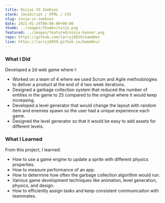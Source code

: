 ```yaml
---
title: Ninjas VS Zombies
stack: JavaScript / HTML / CSS
slug: ninja-vs-zombies
date: 2021-01-24T00:00:00+00:00
thumb: ../images/thumbs/ninja.png
featured: ../images/featured/ninja-banner.png
repo: https://github.com/larryj6029/GameDev
live: https://larryj6029.github.io/GameDev/
---
```


### What I Did

Developed a 2d web game where I:

- Worked on a team of 4 where we used Scrum and Agile methodologies to deliver a product at the end of 4 two week iterations.
- Designed a garbage collection system that reduced the number of entities in the game to 25 compared to the original where it would keep increasing.
- Developed a level generator that would change the layout with random item and enemies spawn so the user had a unique experience each game.
- Designed the level generator so that it would be easy to add assets for different levels.

### What I Learned

From this project, I learned:

- How to use a game engine to update a sprite with different physics properties.
- How to measure performance of an app.
- How to determine how often the garbage collection algorithm would run.
- Various game development techniques like animation, level generation, physics, and design.
- How to efficiently assign tasks and keep consistent communicaiton with teammates.
